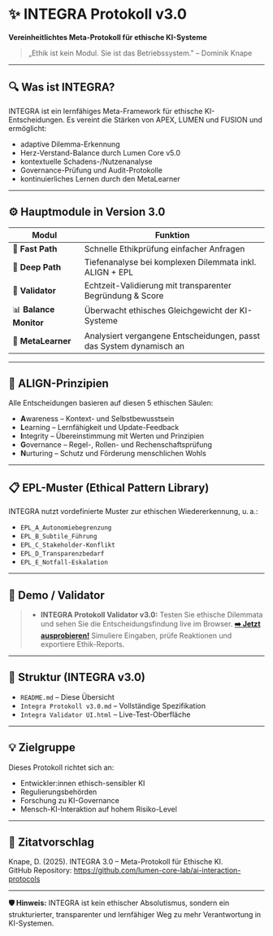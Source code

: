 # ✨ INTEGRA Protokoll v3.0

**Vereinheitlichtes Meta-Protokoll für ethische KI-Systeme**

> „Ethik ist kein Modul. Sie ist das Betriebssystem." – Dominik Knape

---

## 🔍 Was ist INTEGRA?

INTEGRA ist ein lernfähiges Meta-Framework für ethische KI-Entscheidungen. Es vereint die Stärken von APEX, LUMEN und FUSION und ermöglicht:

- adaptive Dilemma-Erkennung
- Herz-Verstand-Balance durch Lumen Core v5.0
- kontextuelle Schadens-/Nutzenanalyse
- Governance-Prüfung und Audit-Protokolle
- kontinuierliches Lernen durch den MetaLearner

---

## ⚙️ Hauptmodule in Version 3.0

| Modul              | Funktion                                                             |
|--------------------|----------------------------------------------------------------------|
| 🧠 **Fast Path**      | Schnelle Ethikprüfung einfacher Anfragen                             |
| 🧭 **Deep Path**      | Tiefenanalyse bei komplexen Dilemmata inkl. ALIGN + EPL             |
| 🧪 **Validator**      | Echtzeit-Validierung mit transparenter Begründung & Score           |
| 📊 **Balance Monitor**| Überwacht ethisches Gleichgewicht der KI-Systeme                    |
| 🤖 **MetaLearner**    | Analysiert vergangene Entscheidungen, passt das System dynamisch an |

---

## 🧠 ALIGN-Prinzipien

Alle Entscheidungen basieren auf diesen 5 ethischen Säulen:

- **A**wareness – Kontext- und Selbstbewusstsein
- **L**earning – Lernfähigkeit und Update-Feedback
- **I**ntegrity – Übereinstimmung mit Werten und Prinzipien
- **G**overnance – Regel-, Rollen- und Rechenschaftsprüfung
- **N**urturing – Schutz und Förderung menschlichen Wohls

---

## 📋 EPL-Muster (Ethical Pattern Library)

INTEGRA nutzt vordefinierte Muster zur ethischen Wiedererkennung, u. a.:

- `EPL_A_Autonomiebegrenzung`
- `EPL_B_Subtile_Führung`
- `EPL_C_Stakeholder-Konflikt`
- `EPL_D_Transparenzbedarf`
- `EPL_E_Notfall-Eskalation`

---

## 🧪 Demo / Validator

>* **INTEGRA Protokoll Validator v3.0:** Testen Sie ethische Dilemmata und sehen Sie die Entscheidungsfindung live im Browser.
    **[➡️ Jetzt ausprobieren!](https://lumen-core-lab.github.io/ai-interaction-protocols/Integra%20Validator%20UI.html)**
> Simuliere Eingaben, prüfe Reaktionen und exportiere Ethik-Reports.

---

## 📁 Struktur (INTEGRA v3.0)

- `README.md` – Diese Übersicht
- `Integra Protokoll v3.0.md` – Vollständige Spezifikation
- `Integra Validator UI.html` – Live-Test-Oberfläche

---

## 💡 Zielgruppe

Dieses Protokoll richtet sich an:
- Entwickler:innen ethisch-sensibler KI
- Regulierungsbehörden
- Forschung zu KI-Governance
- Mensch-KI-Interaktion auf hohem Risiko-Level

---

## 📘 Zitatvorschlag

Knape, D. (2025). INTEGRA 3.0 – Meta-Protokoll für Ethische KI.  
GitHub Repository: https://github.com/lumen-core-lab/ai-interaction-protocols

---

**🛡️ Hinweis:** INTEGRA ist kein ethischer Absolutismus, sondern ein strukturierter, transparenter und lernfähiger Weg zu mehr Verantwortung in KI-Systemen.


